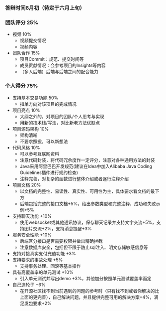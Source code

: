 ### 答辩时间6月初（待定于六月上旬）

### 团队评分 25%
- 视频 10%
  - 视频提交情况
  - 视频内容
- 团队合作 15%
  - 项目Commit：规范、提交时间等
  - 成员贡献情况：会参考项目的Insights等内容
  - （多人后端）后端与后端之间的配合能力
### 个人得分 75%
- 支持基本交易功能 50%
  - 指单方向对该项目的完成情况
- 项目亮点 10%
  - 大纲之外的，对项目的团队/个人思考与实现
  - 用新的技术栈/写法，对比新老方法优缺点
- 项目源码架构 10%
  - 架构清晰
  - 不要求照搬，可以新想法
- 代码风格 10%
  - 可以参考互联网资料
  - 注意代码封装，将代码冗余度作一定评分，注意对各种通用方法的封装
  - Java采用阿里巴巴开发规范(建议在Idea中加入Alibaba Java Coding Guidelines插件进行规约检查)
  - 注释完善，对复杂的函数进行整体介绍或者逐行注释介绍
- 项目文档 20%
  - 以文档的完整性、易读性、真实性、可用性为主，具体要求看文档的最下方
  - 后端包括完整的接口文档+5%，给出参数类型和完整注释，成功和失败示例+5%
- 支持聊天功能 +10%
  - 使用websocket或其他通讯协议，保存聊天记录并支持文字交流+5%，支持图片交流+2%，支持消息提醒+3%
- 服务安全性能 +10%
  - 后端区分接口是否需要权限并做出精确拦截
  - 注意数据库安全，包括但不限于防止sql注入、明文存储敏感信息等
- 支持对接真实支付充值功能 +3%
- 支持要求的事故处理 +5%
  - 支持事务处理、回滚等基本操作
- 具有高覆盖率的单元测试 +10%
  - 引入单元测试并写出demo +3%，其他加分按照单元测试覆盖率而定
- 自己造轮子 +6%
  - 在开源社区找不到当前遇到的问题的参考时（只有找不到或者你解决的比上面的更完善），自己解决问题，并且提供完整可用的解决方案+4%，满足发包要求+2%